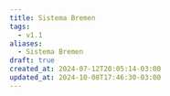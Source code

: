 ```yaml
---
title: Sistema Bremen
tags:
  - v1.1
aliases:
  - Sistema Bremen
draft: true
created_at: 2024-07-12T20:05:14-03:00
updated_at: 2024-10-08T17:46:30-03:00
---
```


